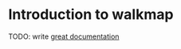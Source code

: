 # Introduction to walkmap

TODO: write [great documentation](http://jacobian.org/writing/what-to-write/)
